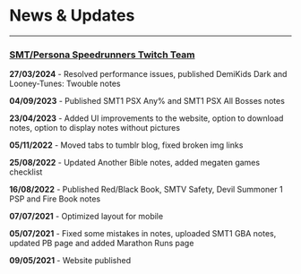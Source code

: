 # News & Updates
---

### [SMT/Persona Speedrunners Twitch Team](https://www.twitch.tv/team/smtspeedrunning)

**27/03/2024** - Resolved performance issues, published DemiKids Dark and Looney-Tunes: Twouble notes

**04/09/2023** - Published SMT1 PSX Any% and SMT1 PSX All Bosses notes

**23/04/2023** - Added UI improvements to the website, option to download notes, option to display notes without pictures

**05/11/2022** - Moved tabs to tumblr blog, fixed broken img links

**25/08/2022** - Updated Another Bible notes, added megaten games checklist

**16/08/2022** - Published Red/Black Book, SMTV Safety, Devil Summoner 1 PSP and Fire Book notes

**07/07/2021** - Optimized layout for mobile

**05/07/2021** - Fixed some mistakes in notes, uploaded SMT1 GBA notes, updated PB page and added Marathon Runs page

**09/05/2021** - Website published